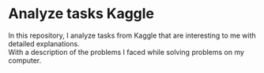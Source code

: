# Analyze tasks Kaggle 
In this repository, I analyze tasks from Kaggle that are interesting to me with detailed explanations.<br>
With a description of the problems I faced while solving problems on my computer.

